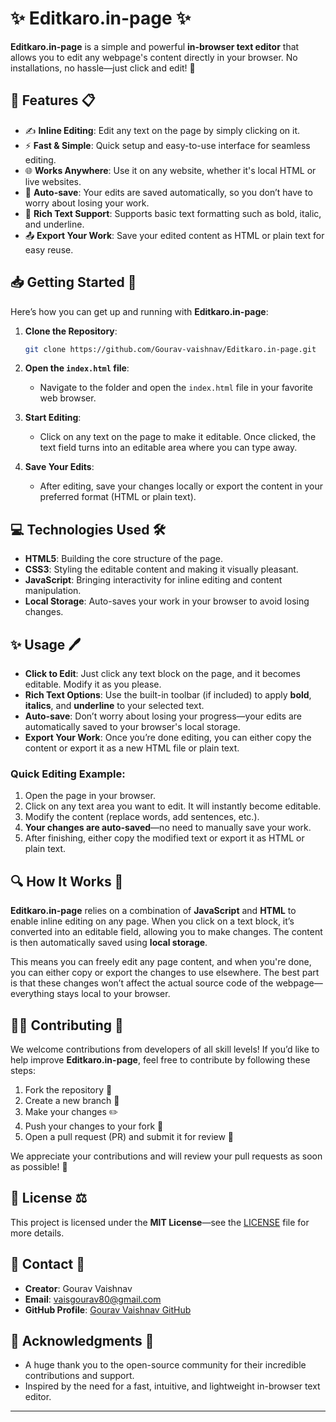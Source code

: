 
# ✨ **Editkaro.in-page** ✨

**Editkaro.in-page** is a simple and powerful **in-browser text editor** that allows you to edit any webpage's content directly in your browser. No installations, no hassle—just click and edit! 🚀

## 🚀 **Features** 📋

- ✍️ **Inline Editing**: Edit any text on the page by simply clicking on it.
- ⚡ **Fast & Simple**: Quick setup and easy-to-use interface for seamless editing.
- 🌐 **Works Anywhere**: Use it on any website, whether it's local HTML or live websites.
- 💾 **Auto-save**: Your edits are saved automatically, so you don’t have to worry about losing your work.
- 📝 **Rich Text Support**: Supports basic text formatting such as bold, italic, and underline.
- 📤 **Export Your Work**: Save your edited content as HTML or plain text for easy reuse.

## 📥 **Getting Started** 🔧

Here’s how you can get up and running with **Editkaro.in-page**:

1. **Clone the Repository**:
   ```bash
   git clone https://github.com/Gourav-vaishnav/Editkaro.in-page.git
   ```

2. **Open the `index.html` file**:
   - Navigate to the folder and open the `index.html` file in your favorite web browser.

3. **Start Editing**:
   - Click on any text on the page to make it editable. Once clicked, the text field turns into an editable area where you can type away.

4. **Save Your Edits**:
   - After editing, save your changes locally or export the content in your preferred format (HTML or plain text).

## 💻 **Technologies Used** 🛠️

- **HTML5**: Building the core structure of the page.
- **CSS3**: Styling the editable content and making it visually pleasant.
- **JavaScript**: Bringing interactivity for inline editing and content manipulation.
- **Local Storage**: Auto-saves your work in your browser to avoid losing changes.

## ✨ **Usage** 🖊️

- **Click to Edit**: Just click any text block on the page, and it becomes editable. Modify it as you please.
- **Rich Text Options**: Use the built-in toolbar (if included) to apply **bold**, **italics**, and **underline** to your selected text.
- **Auto-save**: Don’t worry about losing your progress—your edits are automatically saved to your browser's local storage.
- **Export Your Work**: Once you’re done editing, you can either copy the content or export it as a new HTML file or plain text.

### **Quick Editing Example**:

1. Open the page in your browser.
2. Click on any text area you want to edit. It will instantly become editable.
3. Modify the content (replace words, add sentences, etc.).
4. **Your changes are auto-saved**—no need to manually save your work.
5. After finishing, either copy the modified text or export it as HTML or plain text.

## 🔍 **How It Works** 🧠

**Editkaro.in-page** relies on a combination of **JavaScript** and **HTML** to enable inline editing on any page. When you click on a text block, it’s converted into an editable field, allowing you to make changes. The content is then automatically saved using **local storage**.

This means you can freely edit any page content, and when you're done, you can either copy or export the changes to use elsewhere. The best part is that these changes won’t affect the actual source code of the webpage—everything stays local to your browser.

## 🧑‍💻 **Contributing** 🤝

We welcome contributions from developers of all skill levels! If you’d like to help improve **Editkaro.in-page**, feel free to contribute by following these steps:

1. Fork the repository 🍴
2. Create a new branch 🌱
3. Make your changes ✏️
4. Push your changes to your fork 🚀
5. Open a pull request (PR) and submit it for review 🔄

We appreciate your contributions and will review your pull requests as soon as possible! 🙏

## 📜 **License** ⚖️

This project is licensed under the **MIT License**—see the [LICENSE](LICENSE) file for more details.

## 📧 **Contact** 💬

- **Creator**: Gourav Vaishnav
- **Email**: [vaisgourav80@gmail.com](mailto:vaisgourav80@gmail.com)
- **GitHub Profile**: [Gourav Vaishnav GitHub](https://github.com/Gourav-vaishnav)

## 🙏 **Acknowledgments** 🎉

- A huge thank you to the open-source community for their incredible contributions and support.
- Inspired by the need for a fast, intuitive, and lightweight in-browser text editor.

---         
